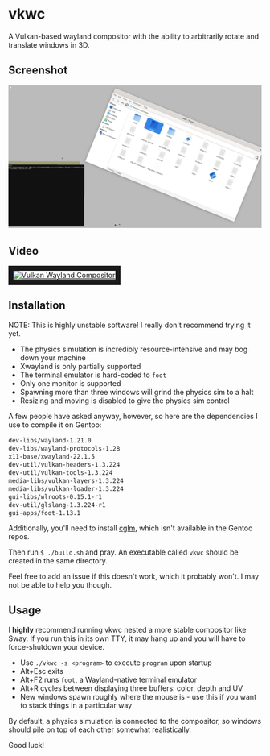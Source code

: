 # vkwc
A Vulkan-based wayland compositor with the ability to arbitrarily rotate and translate windows in 3D.

## Screenshot
![](https://raw.githubusercontent.com/cynic64/vkwc/main/screenshots/1.png)

## Video
<a href="http://www.youtube.com/watch?feature=player_embedded&v=1KfXl7QdMD8" target="_blank"><img src="http://img.youtube.com/vi/1KfXl7QdMD8/0.jpg" alt="Vulkan Wayland Compositor" width="800" height="600" border="10" /></a>

## Installation
NOTE: This is highly unstable software! I really don't recommend trying it yet.

- The physics simulation is incredibly resource-intensive and may bog down your machine
- Xwayland is only partially supported
- The terminal emulator is hard-coded to `foot`
- Only one monitor is supported
- Spawning more than three windows will grind the physics sim to a halt
- Resizing and moving is disabled to give the physics sim control

A few people have asked anyway, however, so here are the dependencies I use to compile it on Gentoo:
```
dev-libs/wayland-1.21.0
dev-libs/wayland-protocols-1.28
x11-base/xwayland-22.1.5
dev-util/vulkan-headers-1.3.224
dev-util/vulkan-tools-1.3.224
media-libs/vulkan-layers-1.3.224
media-libs/vulkan-loader-1.3.224
gui-libs/wlroots-0.15.1-r1
dev-util/glslang-1.3.224-r1
gui-apps/foot-1.13.1
```

Additionally, you'll need to install [cglm](https://github.com/recp/cglm), which isn't available in the Gentoo repos.

Then run `$ ./build.sh` and pray. An executable called `vkwc` should be created in the same directory.

Feel free to add an issue if this doesn't work, which it probably won't. I may not be able to help you though.

## Usage
I **highly** recommend running vkwc nested a more stable compositor like Sway. If you run this in its own TTY, it may
hang up and you will have to force-shutdown your device.

- Use `./vkwc -s <program>` to execute `program` upon startup
- Alt+Esc exits
- Alt+F2 runs `foot`, a Wayland-native terminal emulator
- Alt+R cycles between displaying three buffers: color, depth and UV
- New windows spawn roughly where the mouse is - use this if you want to stack things in a particular way

By default, a physics simulation is connected to the compositor, so windows should pile on top of each other somewhat
realistically.

Good luck!
